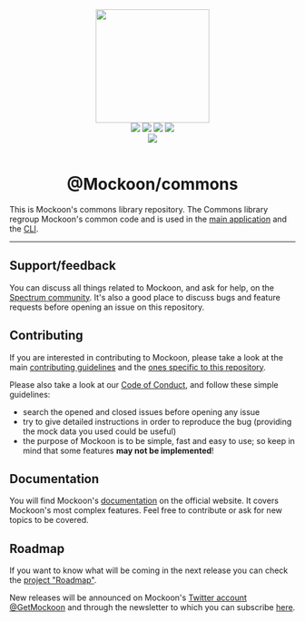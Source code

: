 <div align="center">
  <a href="https://mockoon.com" alt="mockoon logo">
    <img width="200" height="200" src="https://mockoon.com/images/logo-square-commons.png">
  </a>
  <br>
  <a href="https://mockoon.com/#download"><img src="https://img.shields.io/badge/Download%20app-Go-green.svg?style=flat-square&colorB=1997c6"/></a>
  <a href="https://mockoon.com/"><img src="https://img.shields.io/badge/Website-Go-green.svg?style=flat-square&colorB=1997c6"/></a>
  <a href="http://eepurl.com/dskB2X"><img src="https://img.shields.io/badge/Newsletter-Subscribe-green.svg?style=flat-square"/></a>
  <a href="https://twitter.com/GetMockoon"><img src="https://img.shields.io/badge/Twitter_@GetMockoon-follow-blue.svg?style=flat-square&colorB=1da1f2"/></a>
  <br>
  <a href="https://spectrum.chat/mockoon"><img src="https://withspectrum.github.io/badge/badge.svg"/></a>
  <br>
  <br>
  <h1>@Mockoon/commons</h1>
</div>

This is Mockoon's commons library repository. The Commons library regroup Mockoon's common code and is used in the [main application](https://github.com/mockoon/mockoon) and the [CLI](https://github.com/mockoon/cli).

---

## Support/feedback

You can discuss all things related to Mockoon, and ask for help, on the [Spectrum community](https://spectrum.chat/mockoon). It's also a good place to discuss bugs and feature requests before opening an issue on this repository.

## Contributing

If you are interested in contributing to Mockoon, please take a look at the main [contributing guidelines](https://github.com/mockoon/mockoon/blob/master/CONTRIBUTING.md) and the [ones specific to this repository](https://github.com/mockoon/commons/blob/main/CONTRIBUTING.md).

Please also take a look at our [Code of Conduct](https://github.com/mockoon/commons/blob/main/CODE_OF_CONDUCT.md), and follow these simple guidelines:

- search the opened and closed issues before opening any issue
- try to give detailed instructions in order to reproduce the bug (providing the mock data you used could be useful)
- the purpose of Mockoon is to be simple, fast and easy to use; so keep in mind that some features **may not be implemented**!

## Documentation

You will find Mockoon's [documentation](https://mockoon.com/docs/latest) on the official website. It covers Mockoon's most complex features. Feel free to contribute or ask for new topics to be covered.

## Roadmap

If you want to know what will be coming in the next release you can check the [project "Roadmap"](https://github.com/orgs/mockoon/projects/2).

New releases will be announced on Mockoon's [Twitter account @GetMockoon](https://twitter.com/GetMockoon) and through the newsletter to which you can subscribe [here](http://eepurl.com/dskB2X).
